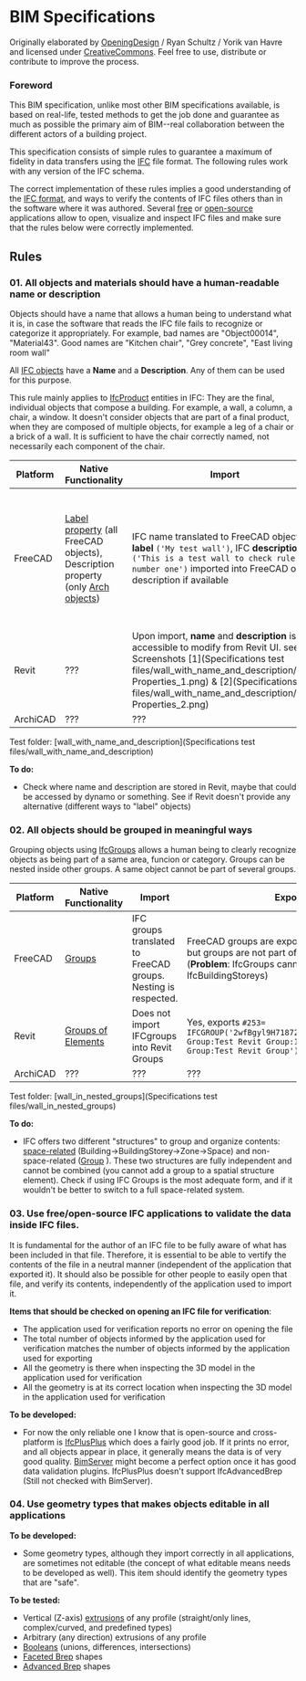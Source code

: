 # BIM Specifications

Originally elaborated by [OpeningDesign](http://www.openingdesign.com) / Ryan Schultz / Yorik van Havre and licensed under [CreativeCommons](http://creativecommons.org/licenses/by/4.0/). Feel free to use, distribute or contribute to improve the process.

### Foreword

This BIM specification, unlike most other BIM specifications available, is based on real-life, tested methods to get the job done and guarantee as much as possible the primary aim of BIM--real collaboration between the different actors of a building project.

This specification consists of simple rules to guarantee a maximum of fidelity in data transfers using the [IFC](https://en.wikipedia.org/wiki/Industry_Foundation_Classes) file format. The following rules work with any version of the IFC schema.

The correct implementation of these rules implies a good understanding of the [IFC format](http://www.buildingsmart-tech.org/ifc/IFC4x1/html/), and ways to verify the contents of IFC files others than in the software where it was authored. Several [free](http://www.ifcwiki.org/index.php/Open_Source) or [open-source](http://www.ifcwiki.org/index.php/Open_Source) applications allow to open, visualize and inspect IFC files and make sure that the rules below were correctly implemented.

## Rules

### 01. All objects and materials should have a human-readable name or description

Objects should have a name that allows a human being to understand what it is, in case the software that reads the IFC file fails to recognize or categorize it appropriately. For example, bad names are "Object00014", "Material43". Good names are "Kitchen chair", "Grey concrete", "East living room wall"

All [IFC objects](http://www.buildingsmart-tech.org/ifc/IFC4x1/html/schema/ifckernel/lexical/ifcroot.htm) have a **Name** and a **Description**. Any of them can be used for this purpose.

This rule mainly applies to [IfcProduct](http://www.buildingsmart-tech.org/ifc/IFC4x1/html/schema/ifckernel/lexical/ifcproduct.htm) entities in IFC: They are the final, individual objects that compose a building. For example, a wall, a column, a chair, a window. It doesn't consider objects that are part of a final product, when they are composed of multiple objects, for example a leg of a chair or a brick of a wall. It is sufficient to have the chair correctly named, not necessarily each component of the chair.

| Platform                 |Native Functionality| Import | Export |
| ------------------------ | ------ | ------ | ------ |
| FreeCAD                  |[Label property](http://www.freecadweb.org/wiki/index.php?title=Property_editor) (all FreeCAD objects), Description property (only [Arch objects](http://www.freecadweb.org/wiki/index.php?title=Arch_Module))| IFC name translated to FreeCAD object **label** ```('My test wall')```, IFC **description** ```('This is a test wall to check rule number one')``` imported into FreeCAD object description if available | FreeCAD object label exported as IFC name, FreeCAD object description, if present, exported as IFC description |
| Revit                    |???|Upon import, **name** and **description** is not accessible to modify from Revit UI. see Screenshots [1](Specifications test files/wall_with_name_and_description/Revit Properties_1.png) & [2](Specifications test files/wall_with_name_and_description/Revit Properties_2.png)      |  **Name** and **description** exports out correctly.      |
| ArchiCAD | ??? | ??? | ??? |

Test folder: [wall_with_name_and_description](Specifications test files/wall_with_name_and_description)

**To do:**

* Check where name and description are stored in Revit, maybe that could be accessed by dynamo or something. See if Revit doesn't provide any alternative (different ways to "label" objects)

### 02. All objects should be grouped in meaningful ways

Grouping objects using [IfcGroups](http://www.buildingsmart-tech.org/ifc/IFC4x1/html/schema/ifckernel/lexical/ifcgroup.htm) allows a human being to clearly recognize objects as being part of a same area, funcion or category. Groups can be nested inside other groups. A same object cannot be part of several groups.

| Platform                  |Native Functionality| Import | Export |
| ------------------------ | ------ | ------ | ------ |
| FreeCAD                  |[Groups](http://www.freecadweb.org/wiki/index.php?title=Group)| IFC groups translated to FreeCAD groups. Nesting is respected. | FreeCAD groups are exported to IFC groups, but groups are not part of IfcBuildingStoreys (**Problem**: IfcGroups cannot be nested into IfcBuildingStoreys) |
| Revit                    |[Groups of Elements](https://knowledge.autodesk.com/support/revit-products/learn-explore/caas/CloudHelp/cloudhelp/2016/ENU/Revit-Model/files/GUID-52612B0F-43AA-47AF-A76C-BB0E3DD24E34-htm.html)|   Does not import IFCgroups into Revit Groups     |  Yes, exports ```#253= IFCGROUP('2wfBgyl9H71872FVeaZPs0',#41,'Model Group:Test Revit Group:149951',$,'Model Group:Test Revit Group');``` |
| ArchiCAD | ??? | ??? | ??? |

Test folder: [wall_in_nested_groups](Specifications test files/wall_in_nested_groups)

**To do:**

* IFC offers two different "structures" to group and organize contents: [space-related](http://www.buildingsmart-tech.org/ifc/IFC4x1/html/schema/ifcproductextension/lexical/ifcrelcontainedinspatialstructure.htm) (Building->BuildingStorey->Zone->Space) and non-space-related ([Group](http://www.buildingsmart-tech.org/ifc/IFC4x1/html/schema/ifckernel/lexical/ifcgroup.htm) ). These two structures are fully independent and cannot be combined (you cannot add a group to a spatial structure element). Check if using IFC Groups is the most adequate form, and if it wouldn't be better to switch to a full space-related system.

### 03. Use free/open-source IFC applications to validate the data inside IFC files.

It is fundamental for the author of an IFC file to be fully aware of what has been included in that file. Therefore, it is essential to be able to vertify the contents of the file in a neutral manner (independent of the application that exported it). It should also be possible for other people to easily open that file, and verify its contents, independently of the application used to import it.

**Items that should be checked on opening an IFC file for verification**:

* The application used for verification reports no error on opening the file
* The total number of objects informed by the application used for verification matches the number of objects informed by the application used for exporting
* All the geometry is there when inspecting the 3D model in the application used for verification
* All the geometry is at its correct location when inspecting the 3D model in the application used for verification

**To be developed:**

* For now the only reliable one I know that is open-source and cross-platform is [IfcPlusPlus](http://www.ifcplusplus.com/) which does a fairly good job. If it prints no error, and all objects appear in place, it generally means the data is of very good quality. [BimServer](http://bimserver.org/) might become a perfect option once it has good data validation plugins. IfcPlusPlus doesn't support IfcAdvancedBrep (Still not checked with BimServer).

### 04. Use geometry types that makes objects editable in all applications

**To be developed:**

* Some geometry types, although they import correctly in all applications, are sometimes not editable (the concept of what editable means needs to be developed as well). This item should identify the geometry types that are "safe".

**To be tested:**

* Vertical (Z-axis) [extrusions](http://www.buildingsmart-tech.org/ifc/IFC4/final/html/schema/ifcgeometricmodelresource/lexical/ifcextrudedareasolid.htm) of any profile (straight/only lines, complex/curved, and predefined types)
* Arbitrary (any direction) extrusions of any profile
* [Booleans](http://www.buildingsmart-tech.org/ifc/IFC4/final/html/schema/ifcgeometricmodelresource/lexical/ifcbooleanresult.htm) (unions, differences, intersections)
* [Faceted Brep](http://www.buildingsmart-tech.org/ifc/IFC4/final/html/schema/ifcgeometricmodelresource/lexical/ifcfacetedbrep.htm) shapes
* [Advanced Brep](http://www.buildingsmart-tech.org/ifc/IFC4/final/html/schema/ifcgeometricmodelresource/lexical/ifcadvancedbrep.htm) shapes
